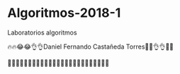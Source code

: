 # Algoritmos-2018-1
Laboratorios algoritmos 

🔥🔥😂😂👌👌Daniel Fernando Castañeda Torres😤😤👌👌🔥🔥

🦆🦆🦆🦆🦆🦆🦆🦆🦆🦆🦆🦆🦆🦆🦆🦆🦆🦆🦆🦆🦆🦆🦆🦆🦆
